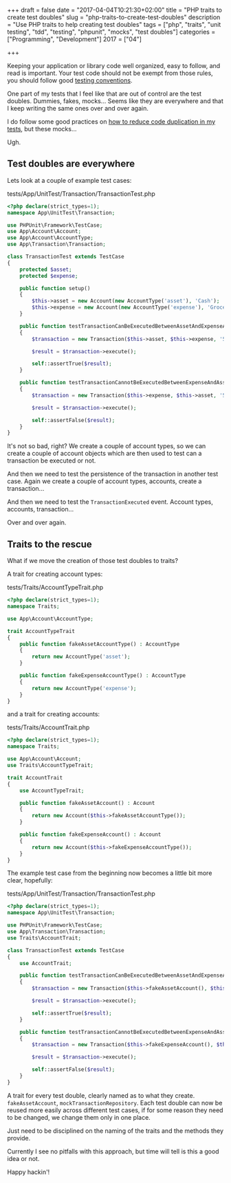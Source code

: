 +++
draft = false
date = "2017-04-04T10:21:30+02:00"
title = "PHP traits to create test doubles"
slug = "php-traits-to-create-test-doubles"
description = "Use PHP traits to help creating test doubles"
tags = ["php", "traits", "unit testing", "tdd", "testing", "phpunit", "mocks", "test doubles"]
categories = ["Programming", "Development"]
2017 = ["04"]

+++

Keeping your application or library code well organized, easy to follow, and read is important. Your test code should not be exempt from those rules, you should follow good [testing conventions](http://blog.nikolaposa.in.rs/2017/02/13/testing-conventions/).

One part of my tests that I feel like that are out of control are the test doubles. Dummies, fakes, mocks... Seems like they are everywhere and that I keep writing the same ones over and over again.

I do follow some good practices on [how to reduce code duplication in my tests](https://davedevelopment.co.uk/2015/01/14/intro-to-reducing-duplication-in-tests.html), but these mocks...

Ugh.

## Test doubles are everywhere

Lets look at a couple of example test cases:

<div class='filename'>tests/App/UnitTest/Transaction/TransactionTest.php</div>

``` php
<?php declare(strict_types=1);
namespace App\UnitTest\Transaction;

use PHPUnit\Framework\TestCase;
use App\Account\Account;
use App\Account\AccountType;
use App\Transaction\Transaction;

class TransactionTest extends TestCase
{
    protected $asset;
    protected $expense;

    public function setup()
    {
        $this->asset = new Account(new AccountType('asset'), 'Cash');
        $this->expense = new Account(new AccountType('expense'), 'Groceries');
    }

    public function testTransactionCanBeExecutedBetweenAssetAndExpenseAccounts()
    {
        $transaction = new Transaction($this->asset, $this->expense, '5', 'EUR');

        $result = $transaction->execute();

        self::assertTrue($result);
    }

    public function testTransactionCannotBeExecutedBetweenExpenseAndAssetAccounts()
    {
        $transaction = new Transaction($this->expense, $this->asset, '5', 'EUR');

        $result = $transaction->execute();

        self::assertFalse($result);
    }
}
```

It's not so bad, right? We create a couple of account types, so we can create a couple of account objects which are then used to test can a transaction be executed or not.

And then we need to test the persistence of the transaction in another test case. Again we create a couple of account types, accounts, create a transaction...

And then we need to test the `TransactionExecuted` event. Account types, accounts, transaction...

Over and over again.

## Traits to the rescue

What if we move the creation of those test doubles to traits?

A trait for creating account types:

<div class='filename'>tests/Traits/AccountTypeTrait.php</div>

``` php
<?php declare(strict_types=1);
namespace Traits;

use App\Account\AccountType;

trait AccountTypeTrait
{
    public function fakeAssetAccountType() : AccountType
    {
        return new AccountType('asset');
    }

    public function fakeExpenseAccountType() : AccountType
    {
        return new AccountType('expense');
    }
}
```

and a trait for creating accounts:

<div class='filename'>tests/Traits/AccountTrait.php</div>

``` php
<?php declare(strict_types=1);
namespace Traits;

use App\Account\Account;
use Traits\AccountTypeTrait;

trait AccountTrait
{
    use AccountTypeTrait;

    public function fakeAssetAccount() : Account
    {
        return new Account($this->fakeAssetAccountType());
    }

    public function fakeExpenseAccount() : Account
    {
        return new Account($this->fakeExpenseAccountType());
    }
}
```

The example test case from the beginning now becomes a little bit more clear, hopefully:

<div class='filename'>tests/App/UnitTest/Transaction/TransactionTest.php</div>

``` php
<?php declare(strict_types=1);
namespace App\UnitTest\Transaction;

use PHPUnit\Framework\TestCase;
use App\Transaction\Transaction;
use Traits\AccountTrait;

class TransactionTest extends TestCase
{
    use AccountTrait;

    public function testTransactionCanBeExecutedBetweenAssetAndExpenseAccounts()
    {
        $transaction = new Transaction($this->fakeAssetAccount(), $this->fakeExpenseAccount(), '5', 'EUR');

        $result = $transaction->execute();

        self::assertTrue($result);
    }

    public function testTransactionCannotBeExecutedBetweenExpenseAndAssetAccounts()
    {
        $transaction = new Transaction($this->fakeExpenseAccount(), $this->fakeAssetAccount(), '5', 'EUR');

        $result = $transaction->execute();

        self::assertFalse($result);
    }
}
```

A trait for every test double, clearly named as to what they create. `fakeAssetAccount`, `mockTransactionRepository`. Each test double can now be reused more easily across different test cases, if for some reason they need to be changed, we change them only in one place.

Just need to be disciplined on the naming of the traits and the methods they provide.

Currently I see no pitfalls with this approach, but time will tell is this a good idea or not.

Happy hackin'!
